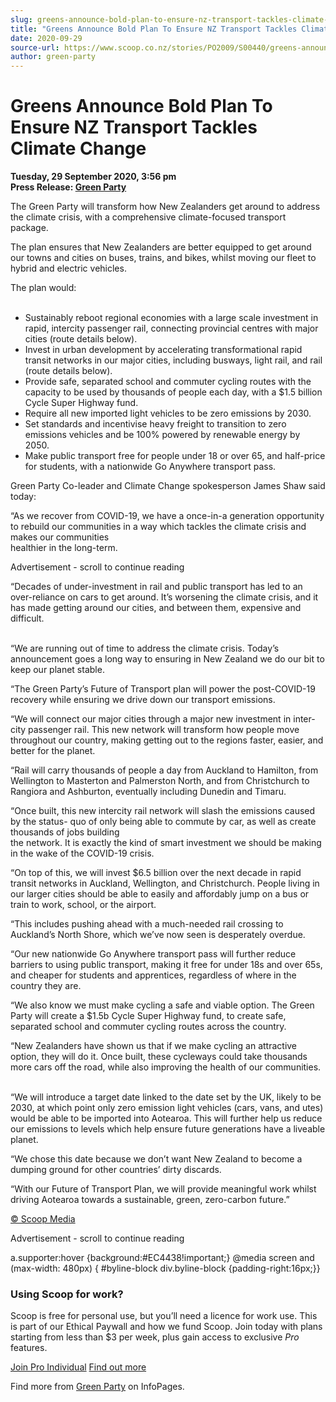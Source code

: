 ```yaml
---
slug: greens-announce-bold-plan-to-ensure-nz-transport-tackles-climate-change
title: "Greens Announce Bold Plan To Ensure NZ Transport Tackles Climate Change"
date: 2020-09-29
source-url: https://www.scoop.co.nz/stories/PO2009/S00440/greens-announce-bold-plan-to-ensure-nz-transport-tackles-climate-change.htm
author: green-party
---
```

Greens Announce Bold Plan To Ensure NZ Transport Tackles Climate Change
=======================================================================

**Tuesday, 29 September 2020, 3:56 pm**  
**Press Release: [Green Party](https://info.scoop.co.nz/Green_Party)**

The Green Party will transform how New Zealanders get around to address the climate crisis, with a comprehensive climate-focused transport package.

  
The plan ensures that New Zealanders are better equipped to get around our towns and cities on buses, trains, and bikes, whilst moving our fleet to hybrid and electric vehicles.

  
The plan would:   
 

*   Sustainably reboot regional economies with a large scale investment in rapid, intercity passenger rail, connecting provincial centres with major cities (route details below).
*   Invest in urban development by accelerating transformational rapid transit networks in our major cities, including busways, light rail, and rail (route details below).
*   Provide safe, separated school and commuter cycling routes with the capacity to be used by thousands of people each day, with a $1.5 billion Cycle Super Highway fund.
*   Require all new imported light vehicles to be zero emissions by 2030.
*   Set standards and incentivise heavy freight to transition to zero emissions vehicles and be 100% powered by renewable energy by 2050.
*   Make public transport free for people under 18 or over 65, and half-price for students, with a nationwide Go Anywhere transport pass.

Green Party Co-leader and Climate Change spokesperson James Shaw said today:

  
“As we recover from COVID-19, we have a once-in-a generation opportunity to rebuild our communities in a way which tackles the climate crisis and makes our communities  
healthier in the long-term.

Advertisement - scroll to continue reading





“Decades of under-investment in rail and public transport has led to an over-reliance on cars to get around. It’s worsening the climate crisis, and it has made getting around our cities, and between them, expensive and difficult.  
 

“We are running out of time to address the climate crisis. Today’s announcement goes a long way to ensuring in New Zealand we do our bit to keep our planet stable.

  
“The Green Party’s Future of Transport plan will power the post-COVID-19 recovery while ensuring we drive down our transport emissions.

  
“We will connect our major cities through a major new investment in inter-city passenger rail. This new network will transform how people move throughout our country, making getting out to the regions faster, easier, and better for the planet.

  
“Rail will carry thousands of people a day from Auckland to Hamilton, from Wellington to Masterton and Palmerston North, and from Christchurch to Rangiora and Ashburton, eventually including Dunedin and Timaru.

  
“Once built, this new intercity rail network will slash the emissions caused by the status- quo of only being able to commute by car, as well as create thousands of jobs building  
the network. It is exactly the kind of smart investment we should be making in the wake of the COVID-19 crisis.

  
“On top of this, we will invest $6.5 billion over the next decade in rapid transit networks in Auckland, Wellington, and Christchurch. People living in our larger cities should be able to easily and affordably jump on a bus or train to work, school, or the airport.

  
“This includes pushing ahead with a much-needed rail crossing to Auckland’s North Shore, which we’ve now seen is desperately overdue.

  
“Our new nationwide Go Anywhere transport pass will further reduce barriers to using public transport, making it free for under 18s and over 65s, and cheaper for students and apprentices, regardless of where in the country they are.

  
“We also know we must make cycling a safe and viable option. The Green Party will create a $1.5b Cycle Super Highway fund, to create safe, separated school and commuter cycling routes across the country.

  
“New Zealanders have shown us that if we make cycling an attractive option, they will do it. Once built, these cycleways could take thousands more cars off the road, while also improving the health of our communities.  
 

“We will introduce a target date linked to the date set by the UK, likely to be 2030, at which point only zero emission light vehicles (cars, vans, and utes) would be able to be imported into Aotearoa. This will further help us reduce our emissions to levels which help ensure future generations have a liveable planet.

  
“We chose this date because we don’t want New Zealand to become a dumping ground for other countries’ dirty discards.

  
“With our Future of Transport Plan, we will provide meaningful work whilst driving Aotearoa towards a sustainable, green, zero-carbon future.”

[© Scoop Media](http://www.scoop.co.nz/about/terms.html)  

Advertisement - scroll to continue reading



a.supporter:hover {background:#EC4438!important;} @media screen and (max-width: 480px) { #byline-block div.byline-block {padding-right:16px;}}

### Using Scoop for work?

Scoop is free for personal use, but you’ll need a licence for work use. This is part of our Ethical Paywall and how we fund Scoop. Join today with plans starting from less than $3 per week, plus gain access to exclusive _Pro_ features.  
  
[Join Pro Individual](https://pro.scoop.co.nz/Individual/?from=ProIn24) [Find out more](https://pro.scoop.co.nz/using-scoop-for-work/?from=ProIn24)

Find more from [Green Party](https://info.scoop.co.nz/Green_Party) on InfoPages.